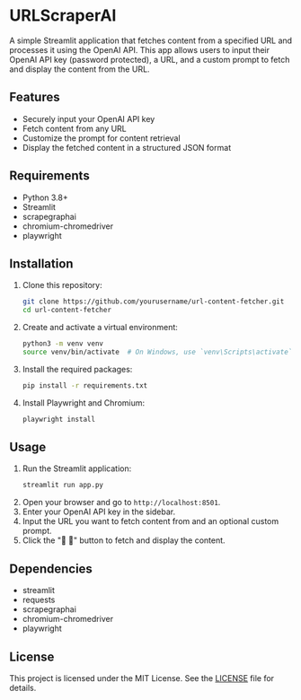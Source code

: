 # URLScraperAI

A simple Streamlit application that fetches content from a specified URL and processes it using the OpenAI API. This app allows users to input their OpenAI API key (password protected), a URL, and a custom prompt to fetch and display the content from the URL.

## Features

- Securely input your OpenAI API key
- Fetch content from any URL
- Customize the prompt for content retrieval
- Display the fetched content in a structured JSON format

## Requirements

- Python 3.8+
- Streamlit
- scrapegraphai
- chromium-chromedriver
- playwright

## Installation
1. Clone this repository:
    ```sh
    git clone https://github.com/yourusername/url-content-fetcher.git
    cd url-content-fetcher
    ```
2. Create and activate a virtual environment:
    ```sh
    python3 -m venv venv
    source venv/bin/activate  # On Windows, use `venv\Scripts\activate`
    ```
3. Install the required packages:
    ```sh
    pip install -r requirements.txt
    ```
4. Install Playwright and Chromium:
    ```sh
    playwright install
    ```

## Usage
1. Run the Streamlit application:
    ```sh
    streamlit run app.py
    ```
2. Open your browser and go to `http://localhost:8501`.
3. Enter your OpenAI API key in the sidebar.
4. Input the URL you want to fetch content from and an optional custom prompt.
5. Click the "🦾 🤖" button to fetch and display the content.

## Dependencies
- streamlit
- requests
- scrapegraphai
- chromium-chromedriver
- playwright

## License
This project is licensed under the MIT License. See the [LICENSE](https://www.youtube.com/watch?v=dQw4w9WgXcQ) file for details.
